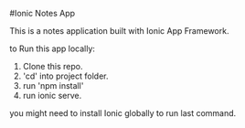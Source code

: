 #Ionic Notes App

This is a notes application built with Ionic App Framework.

to Run this app locally:

1. Clone this repo.
2. 'cd' into project folder.
3. run 'npm install'
4. run ionic serve.

you might need to install Ionic globally to run last command.
